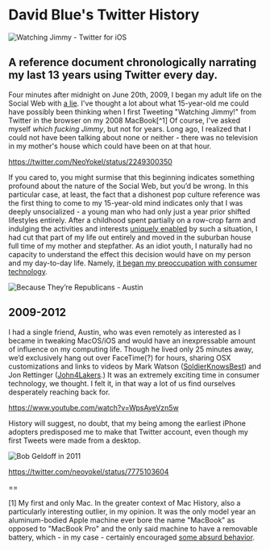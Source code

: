 # David Blue's Twitter History

![Watching Jimmy - Twitter for iOS](https://i.snap.as/m4Ls06fs.png)

## A reference document chronologically narrating my last 13 years using Twitter every day.

Four minutes after midnight on June 20th, 2009, I began my adult life on the Social Web with [a lie](https://twitter.com/NeoYokel/status/2249300350). I've thought a lot about what 15-year-old me could have possibly been thinking when I first Tweeting "Watching Jimmy!" from Twitter in the browser on my 2008 MacBook[^1] Of course, I've asked myself *which fucking Jimmy*, but not for years. Long ago, I realized that I could not have been talking about none or neither - there was no television in my mother's house which could have been on at that hour. 

https://twitter.com/NeoYokel/status/2249300350

If you cared to, you might surmise that this beginning indicates something profound about the nature of the Social Web, but you’d be wrong. In this particular case, at least, the fact that a dishonest pop culture reference was the first thing to come to my 15-year-old mind indicates only that I was deeply unsocialized - a young man who had only just a year prior shifted lifestyles entirely. After a childhood spent partially on a row-crop farm and indulging the activities and interests [uniquely enabled](https://www.instagram.com/p/CEsqIIoF-6s/) by such a situation, I had cut that part of my life out entirely and moved in the suburban house full time of my mother and stepfather. As an idiot youth, I naturally had no capacity to understand the effect this decision would have on my person and my day-to-day life. Namely, [it began my preoccupation with consumer technology](https://bilge.world/why).

![Because They’re Republicans - Austin](https://i.snap.as/SiFuVn9q.jpeg)

## 2009-2012

I had a single friend, Austin, who was even remotely as interested as I became in tweaking MacOS/iOS and would have an inexpressable amount of influence on my computing life. Though he lived only 25 minutes away, we’d exclusively hang out over FaceTime(?) for hours, sharing OSX customizations and links to videos by Mark Watson ([SoldierKnowsBest](https://youtube.com/user/soldierknowsbest)) and Jon Rettinger ([John4Lakers](https://youtube.com/user/jon4lakers).) It was an extremely exciting time in consumer technology, we thought. I felt it, in that way a lot of us find ourselves desperately reaching back for.

https://www.youtube.com/watch?v=WpsAyeVzn5w

History will suggest, no doubt, that my being among the earliest iPhone adopters predisposed me to make that Twitter account, even though my first Tweets were made from a desktop. 

![Bob Geldoff in 2011](https://i.snap.as/9PEGgPYJ.jpeg)

https://twitter.com/neoyokel/status/7775103604

==

[1] My first and only Mac. In the greater context of Mac History, also a particularly interesting outlier, in my opinion. It was the only model year an aluminum-bodied Apple machine ever bore the name "MacBook" as opposed to "MacBook Pro" and the only said machine to have a removable battery, which - in my case - certainly encouraged [some absurd behavior](https://twitter.com/NeoYokel/status/1470165080482451461).